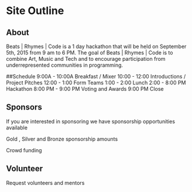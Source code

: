 # Site Outline

## About
Beats | Rhymes | Code is a 1 day hackathon that will be held on September 5th, 2015 from 9 am to 6 PM. The goal of Beats | Rhymes | Code is to combine Art, Music and Tech and to encourage participation from underrepresented communities in programming.  

##Schedule
9:00A - 10:00A Breakfast / Mixer
10:00 - 12:00 Introductions / Project Pitches
12:00 - 1:00 Form Teams
1:00 - 2:00 Lunch
2:00 - 8:00 PM Hackathon
8:00 PM - 9:00 PM Voting and Awards
9:00 PM Close

## Sponsors
If you are interested in sponsoring we have sponsorship opportunities available

Gold , Silver and Bronze sponsorship amounts

Crowd funding

## Volunteer
Request volunteers and mentors

